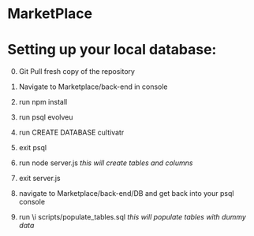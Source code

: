 # MarketPlace

# Setting up your local database:
0. Git Pull fresh copy of the repository

1. Navigate to Marketplace/back-end in console

2. run npm install

3. run psql evolveu

4. run CREATE DATABASE cultivatr

5. exit psql

6. run node server.js *this will create tables and columns*

7. exit server.js

8. navigate to Marketplace/back-end/DB and get back into your psql console

9. run \i scripts/populate_tables.sql *this will populate tables with dummy data*

